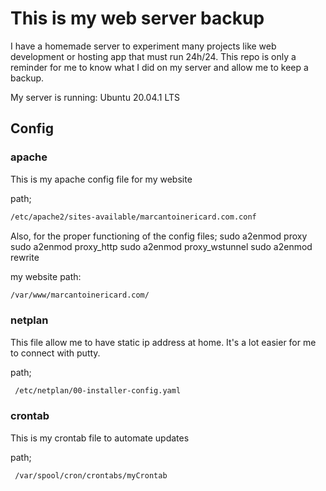 # This is my web server backup

I have a homemade server to experiment many projects like web 
development or hosting app that must run 24h/24. This repo is 
only a reminder for me to know what I did on my server and allow
me to keep a backup. 

My server is running: Ubuntu 20.04.1 LTS

## Config

### apache

This is my apache config file for my website

path;

```bash
/etc/apache2/sites-available/marcantoinericard.com.conf
```

Also, for the proper functioning of the config files;
sudo a2enmod proxy
sudo a2enmod proxy_http
sudo a2enmod proxy_wstunnel
sudo a2enmod rewrite


my website path:
```bash
/var/www/marcantoinericard.com/
```

### netplan

This file allow me to have static ip address at home. It's a lot easier
for me to connect with putty.

path;

```bash
 /etc/netplan/00-installer-config.yaml
```

### crontab
This is my crontab file to automate updates

path;
```bash
 /var/spool/cron/crontabs/myCrontab
```

